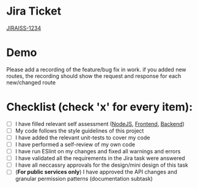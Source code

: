 # Jira Ticket
[JIRAISS-1234](https://spotinst.atlassian.net/browse/JIRAISS-1234)

# Demo
Please add a recording of the feature/bug fix in work. if you added new routes, the recording should show the request and response for each new/changed route

# Checklist (check 'x' for every item):
- [ ] I have filled relevant self assessment
([NodeJS](https://docs.google.com/forms/d/e/1FAIpQLSfl14u9AOBAmxVJ272tvO7XNuXE-EMvWaGcaRZalu1UAKB7RA/viewform), 
[Frontend](https://docs.google.com/forms/d/e/1FAIpQLSdiBPNKH81w_EkavihVL8Uwb0j7tP8PwJmLFYm2nCOQxz-1qw/viewform), 
[Backend](https://docs.google.com/forms/d/e/1FAIpQLSed_PsTJ5-XIWkFL6BSDE2AQRBVPmwc3PAmHZkUn-erzVI37Q/viewform?usp=sf_link))
- [ ] My code follows the style guidelines of this project
- [ ] I have added the relevant unit-tests to cover my code
- [ ] I have performed a self-review of my own code
- [ ] I have run ESlint on my changes and fixed all warnings and errors
- [ ] I have validated all the requirements in the Jira task were answered
- [ ] I have all neccassry approvals for the design/mini design of this task
- [ ] (**For public services only**) I have approved the API changes and granular permission patterns (documentation subtask)
